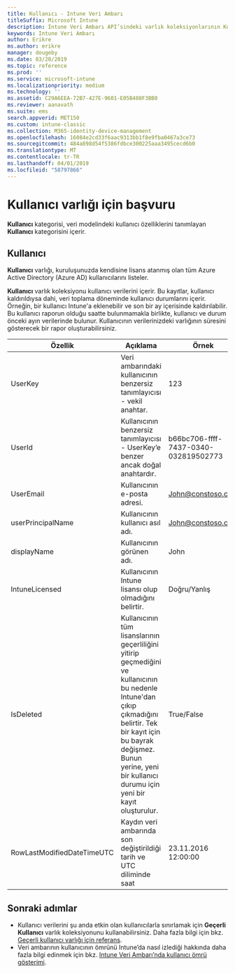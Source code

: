 ```yaml
---
title: Kullanıcı - Intune Veri Ambarı
titleSuffix: Microsoft Intune
description: Intune Veri Ambarı API’sindeki varlık koleksiyonlarının Kullanıcı kategorisi için başvuru konusu.
keywords: Intune Veri Ambarı
author: Erikre
ms.author: erikre
manager: dougeby
ms.date: 03/20/2019
ms.topic: reference
ms.prod: ''
ms.service: microsoft-intune
ms.localizationpriority: medium
ms.technology: ''
ms.assetid: C29A6EEA-72B7-427E-9601-E05B408F3BB0
ms.reviewer: aanavath
ms.suite: ems
search.appverid: MET150
ms.custom: intune-classic
ms.collection: M365-identity-device-management
ms.openlocfilehash: 16084e2cd33f6aac9313bb1f8e9fba0467a3ce73
ms.sourcegitcommit: 484a898d54f5386fdbce300225aaa3495cecd6b0
ms.translationtype: MT
ms.contentlocale: tr-TR
ms.lasthandoff: 04/01/2019
ms.locfileid: "58797866"
---
```

# <a name="reference-for-user-entity"></a>Kullanıcı varlığı için başvuru

**Kullanıcı** kategorisi, veri modelindeki kullanıcı özelliklerini tanımlayan **Kullanıcı** kategorisini içerir.

## <a name="user"></a>Kullanıcı

**Kullanıcı** varlığı, kuruluşunuzda kendisine lisans atanmış olan tüm Azure Active Directory (Azure AD) kullanıcılarını listeler.

**Kullanıcı** varlık koleksiyonu kullanıcı verilerini içerir. Bu kayıtlar, kullanıcı kaldırıldıysa dahi, veri toplama döneminde kullanıcı durumlarını içerir. Örneğin, bir kullanıcı Intune'a eklenebilir ve son bir ay içerisinde kaldırılabilir. Bu kullanıcı raporun olduğu saatte bulunmamakla birlikte, kullanıcı ve durum önceki ayın verilerinde bulunur. Kullanıcının verilerinizdeki varlığının süresini gösterecek bir rapor oluşturabilirsiniz.

| Özellik  | Açıklama | Örnek |
|---------|------------|--------|
| UserKey |Veri ambarındaki kullanıcının benzersiz tanımlayıcısı - vekil anahtar. |123 |
| UserId |Kullanıcının benzersiz tanımlayıcısı - UserKey’e benzer ancak doğal anahtardır. |b66bc706-ffff-7437-0340-032819502773 |
| UserEmail |Kullanıcının e-posta adresi. |John@constoso.com |
| userPrincipalName | Kullanıcının kullanıcı asıl adı. | John@constoso.com |
| displayName |Kullanıcının görünen adı. |John |
| IntuneLicensed |Kullanıcının Intune lisansı olup olmadığını belirtir. |Doğru/Yanlış |
| IsDeleted | Kullanıcının tüm lisanslarının geçerliliğini yitirip geçmediğini ve kullanıcının bu nedenle Intune'dan çıkıp çıkmadığını belirtir. Tek bir kayıt için bu bayrak değişmez. Bunun yerine, yeni bir kullanıcı durumu için yeni bir kayıt oluşturulur. |True/False |
| RowLastModifiedDateTimeUTC |Kaydın veri ambarında son değiştirildiği tarih ve UTC diliminde saat  |23.11.2016 12:00:00 |

## <a name="next-steps"></a>Sonraki adımlar
 - Kullanıcı verilerini şu anda etkin olan kullanıcılarla sınırlamak için **Geçerli Kullanıcı** varlık koleksiyonunu kullanabilirsiniz. Daha fazla bilgi için bkz. [Geçerli kullanıcı varlığı için referans](reports-ref-current-user.md).
 - Veri ambarının kullanıcının ömrünü Intune’da nasıl izlediği hakkında daha fazla bilgi edinmek için bkz. [Intune Veri Ambarı’nda kullanıcı ömrü gösterimi](reports-ref-user-timeline.md).
